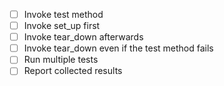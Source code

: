 - [ ] Invoke test method
- [ ] Invoke set_up first
- [ ] Invoke tear_down afterwards
- [ ] Invoke tear_down even if the test method fails
- [ ] Run multiple tests
- [ ] Report collected results
